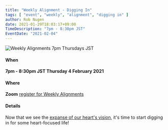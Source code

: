```yaml
---
title: "Weekly Alignment - Digging In"
tags: [ "event", "weekly", "alignment", "digging in" ]
author: Rob Nugen
date: 2021-01-29T18:03:17+09:00
TimeDescription: "7pm - 8:30pm JST"
EventDate: "2021-02-04"
---
```


<img
src="//b.robnugen.com/blog/2020/2020_nov_23_weekly_alignments_title.jpg"
alt="Weekly Alignments 7pm Thursdays JST"
class="title" />


#### When

**7pm - 8:30pm JST Thursday  4 February 2021**

#### Where

**Zoom** [register for Weekly Alignments](/weekly-alignments/registration/)

#### Details

Now that we see the [expanse of our heart's vision](/blog/2021/01/28/weekly-alignment-healing-your-body-and-expand-heart-vision/), it's time to start digging in for some heart-focused life!
